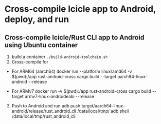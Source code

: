 # Cross-compile Icicle app to Android, deploy, and run 

## Cross-compile Icicle/Rust CLI app to Android using Ubuntu container


1. build a container `./build-android-toolchain.sh`
2. Cross-compile for

- For ARM64 (aarch64)
docker run --platform linux/amd64 -v $(pwd):/app rust-android-cross cargo build --target aarch64-linux-android --release

- For ARMv7
docker run -v $(pwd):/app rust-android-cross cargo build --target armv7-linux-androideabi --release

3. Push to Android and run
adb push target/aarch64-linux-android/release/rust_android_cli /data/local/tmp/
adb shell /data/local/tmp/rust_android_cli